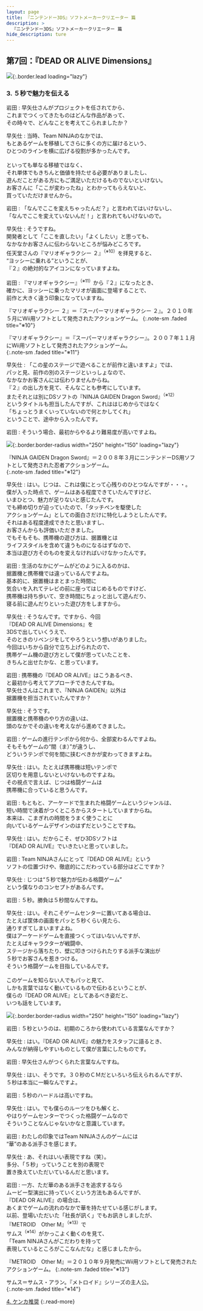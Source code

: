 ```yaml
---
layout: page
title: 『ニンテンドー3DS』ソフトメーカークリエーター 篇
description: >
  『ニンテンドー3DS』ソフトメーカークリエーター 篇
hide_description: ture
---
```


## 第7回：『DEAD OR ALIVE Dimensions』

![](/others/interviews/jp/3ds/creators/vol1/img/mainvisual3.jpg){:.border.lead loading="lazy"}

### 3. ５秒で魅力を伝える

岩田
: 早矢仕さんがプロジェクトを任されてから、<br>これまでつくってきたものはどんな作品があって、<br>その時々で、どんなことを考えてこられましたか？

早矢仕
: 当時、Team NINJAのなかでは、<br>もとあるゲームを移植してさらに多くの方に届けるという、<br>ひとつのラインを横に広げる役割が多かったんです。<br><br>といっても単なる移植ではなく、<br>それ単体でもきちんと価値を持たせる必要がありましたし、<br>遊んだことがある方にもご満足いただけるものでないといけない。<br>お客さんに「ここが変わったね」とわかってもらえないと、<br>買っていただけませんから。

岩田
: 「なんでここを変えちゃったんだ？」と言われてはいけないし、<br>「なんでここを変えていないんだ！」と言われてもいけないので。

早矢仕
: そうですね。<br>開発者として「ここを直したい」「よくしたい」と思っても、<br>なかなかお客さんに伝わらないところが悩みどころです。<br>任天堂さんの『マリオギャラクシー ２』<sup>（※10）</sup>を拝見すると、<br>“ヨッシーに乗れる”ということが、<br>『２』の絶対的なアイコンになっていますよね。

岩田
: 『マリオギャラクシー』<sup>（※11）</sup>から『２』になったとき、<br>確かに、ヨッシーに乗ったマリオが画面に登場することで、<br>前作と大きく違う印象になっていますね。

『マリオギャラクシー ２』＝『スーパーマリオギャラクシー ２』。２０１０年５月にWii用ソフトとして発売されたアクションゲーム。
{:.note-sm .faded title="※10"}

『マリオギャラクシー』＝『スーパーマリオギャラクシー』。２００７年１１月にWii用ソフトとして発売されたアクションゲーム。              
{:.note-sm .faded title="※11"}

早矢仕
: 「この星のステージで遊べることが前作と違いますよ」では、<br>パッと見、前作の別のステージといっしょなので、<br>なかなかお客さんには伝わりませんからね。<br>『２』の出し方を見て、そんなことも参考にしています。<br>またそれとは別にDSソフトの『NINJA GAIDEN Dragon Sword』<sup>（※12）</sup><br>というタイトルも担当したんですが、これははじめからではなく<br>「ちょっとうまくいっていないので何とかしてくれ」<br>ということで、途中から入ったんです。

岩田
: そういう場合、最初からやるより難易度が高いですよね。

![](/others/interviews/jp/3ds/creators/vol1/img/photo6.jpg){:.border.border-radius width="250" height="150" loading="lazy"}

『NINJA GAIDEN Dragon Sword』＝２００８年３月にニンテンドーDS用ソフトとして発売された忍者アクションゲーム。              
{:.note-sm .faded title="※12"}

早矢仕
: はい。じつは、これは僕にとって心残りのひとつなんですが・・・。<br>僕が入った時点で、ゲームはある程度できていたんですけど、<br>いまひとつ、魅力が足りないと感じたんです。<br>でも締め切りが迫っていたので、「タッチペンを駆使した<br>アクションゲーム」としての面白さだけに特化しようとしたんです。<br>それはある程度達成できたと思いますし、<br>お客さんからも評価いただきました。<br>でもそもそも、携帯機の遊び方は、据置機とは<br>ライフスタイルを含めて違うものになるはずなので、<br>本当は遊び方そのものを変えなければいけなかったんです。

岩田
: 生活のなかにゲームがどのように入るのかは、<br>据置機と携帯機では違っているんですよね。<br>基本的に、据置機はまとまった時間に<br>気合いを入れてテレビの前に座ってはじめるものですけど、<br>携帯機は持ち歩いて、空き時間にちょっと出して遊んだり、<br>寝る前に遊んだりといった遊び方をしますから。

早矢仕
: そうなんです。ですから、今回<br>『DEAD OR ALIVE Dimensions』を<br>3DSで出していくうえで、<br>そのときのリベンジをしてやろうという想いがありました。<br>今回はいちから自分で立ち上げられたので、<br>携帯ゲーム機の遊び方として僕が思っていたことを、<br>きちんと出せたかな、と思っています。

岩田
: 携帯機の『DEAD OR ALIVE』はこうあるべき、<br>と最初から考えてアプローチできたんですね。<br>早矢仕さんはこれまで、『NINJA GAIDEN』以外は<br>据置機を担当されていたんですか？

早矢仕
: そうです。<br>据置機と携帯機のやり方の違いは、<br>頭のなかでその違いを考えながら進めてきました。

岩田
: ゲームの進行テンポから何から、全部変わるんですよね。<br>そもそもゲームの“間（ま）”が違うし、<br>どういうテンポで何を間に挟むべきかが変わってきますよね。

早矢仕
: はい。たとえば携帯機は短いテンポで<br>区切りを用意しないといけないものですよね。<br>その視点で言えば、じつは格闘ゲームは<br>携帯機に合っていると思うんです。

岩田
: もともと、アーケードで生まれた格闘ゲームというジャンルは、<br>短い時間で決着がつくところからスタートしていますからね。<br>本来は、こまぎれの時間をうまく使うことに<br>向いているゲームデザインのはずだということですね。

早矢仕
: はい。だからこそ、ぜひ3DSソフトは<br>『DEAD OR ALIVE』でいきたいと思っていました。

岩田
: Team NINJAさんにとって『DEAD OR ALIVE』という<br>ソフトの位置づけや、徹底的にこだわっている部分はどこですか？

早矢仕
: じつは“５秒で魅力が伝わる格闘ゲーム”<br>という僕なりのコンセプトがあるんです。

岩田
: ５秒。勝負は５秒間なんですね。

早矢仕
: はい。それこそゲームセンターに置いてある場合は、<br>たとえば筐体の画面をパッと５秒くらい見たら、<br>通りすぎてしまいますよね。<br>僕はアーケードゲームを直接つくってはいないんですが、<br>たとえばキャラクターが戦闘中、<br>ステージから落ちたり、壁に叩きつけられたりする派手な演出が<br>５秒でお客さんを惹きつける。<br>そういう格闘ゲームを目指しているんです。<br><br>このゲームを知らない人でもパッと見て、<br>しかも言葉ではなく動いているもので伝わるということが、<br>僕らの『DEAD OR ALIVE』としてあるべき姿だと、<br>いつも話をしています。

![](/others/interviews/jp/3ds/creators/vol1/img/photo7.jpg){:.border.border-radius width="250" height="150" loading="lazy"}

岩田
: ５秒というのは、初期のころから使われている言葉なんですか？

早矢仕
: はい。『DEAD OR ALIVE』の魅力をスタッフに語るとき、<br>みんなが納得しやすいものとして僕が言葉にしたものです。

岩田
: 早矢仕さんがつくられた言葉なんですね。

早矢仕
: はい、そうです。３０秒のＣＭだといろいろ伝えられるんですが、<br>５秒は本当に一瞬なんですよ。

岩田
: ５秒のハードルは高いですね。

早矢仕
: はい。でも僕らのルーツをひも解くと、<br>やはりゲームセンターでつくった格闘ゲームなので<br>そういうことなんじゃないかなと意識しています。

岩田
: わたしの印象ではTeam NINJAさんのゲームには<br>“華”のある派手さを感じます。

早矢仕
: あ、それはいい表現ですね（笑）。<br>多分、「５秒」っていうことを別の表現で<br>置き換えていただいているんだと思います。

岩田
: 一方、ただ華のある派手さを追求するなら<br>ムービー型演出に持っていくという方法もあるんですが、<br>『DEAD OR ALIVE』の場合は、<br>あくまでゲームの流れのなかで華を持たせている感じがします。<br>以前、登場いただいた「社長が訊く」でもお訊きしましたが、<br>『METROID　Other M』<sup>（※13）</sup>で<br>サムス<sup>（※14）</sup>がかっこよく動くのを見て、<br>「Team NINJAさんがこだわりを持って<br>表現しているところがここなんだな」と感じましたから。

『METROID　Other M』＝２０１０年９月発売にWii用ソフトとして発売されたアクションゲーム。
{:.note-sm .faded title="※13"}

サムス＝サムス・アラン。『メトロイド』シリーズの主人公。              
{:.note-sm .faded title="※14"}

[4. ケンカ推奨](4.md)
{:.read-more}

